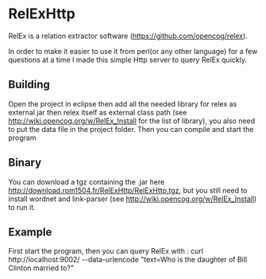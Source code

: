 # RelExHttp
RelEx is a relation extractor software (https://github.com/opencog/relex).

In order to make it easier to use it from perl(or any other language) for a few questions at a time I made this simple Http server to query RelEx quickly.


## Building
Open the project in eclipse then add all the needed library for relex as external jar then relex itself as external class path (see http://wiki.opencog.org/w/RelEx_Install for the list of library), you also need to put the data file in the project folder. Then you can compile and start the program

## Binary
You can download a tgz containing the .jar here http://download.rom1504.fr/RelExHttp/RelExHttp.tgz, but you still need to install wordnet and link-parser (see http://wiki.opencog.org/w/RelEx_Install) to run it.

## Example
First start the program, then you can query RelEx with : curl http://localhost:9002/ --data-urlencode "text=Who is the daughter of Bill Clinton married to?"
